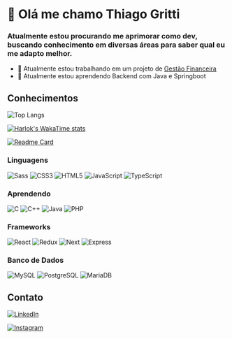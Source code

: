 # 👋 Olá me chamo Thiago Gritti

### Atualmente estou procurando me aprimorar como dev, buscando conhecimento em diversas áreas para saber qual eu me adapto melhor.

- 🔭 Atualmente estou trabalhando em um projeto de [Gestão Financeira](https://github.com/thiagoDOTjpeg/financial-management)
- 🌱 Atualmente estou aprendendo Backend com Java e Springboot

## Conhecimentos

![Top Langs](https://github-readme-stats-git-masterrstaa-rickstaa.vercel.app/api/top-langs/?username=thiagoDOTjpeg&layout=compact&bg_color=000&border_color=30A3DC&title_color=E94D5F&text_color=FFF)

[![Harlok's WakaTime stats](https://github-readme-stats.vercel.app/api/wakatime?username=@Gritti)](https://github.com/anuraghazra/github-readme-stats)

[![Readme Card](https://github-readme-stats.vercel.app/api/pin/?username=thiagoDOTjpeg&repo=financial-management)](https://github.com/thiagoDOTjpeg/financial-management)

### Linguagens

![Sass](https://img.shields.io/badge/Sass-000?style=for-the-badge&logo=sass)
![CSS3](https://img.shields.io/badge/CSS3-1572B6?style=for-the-badge&logo=css3&logoColor=white)
![HTML5](https://img.shields.io/badge/HTML5-E34F26?style=for-the-badge&logo=html5&logoColor=white)
![JavaScript](https://img.shields.io/badge/JavaScript-F7DF1E?style=for-the-badge&logo=javascript&logoColor=black)
![TypeScript](https://img.shields.io/badge/TypeScript-007ACC?style=for-the-badge&logo=typescript&logoColor=white)

### Aprendendo

![C](https://img.shields.io/badge/C-00599C?style=for-the-badge&logo=c&logoColor=white)
![C++](https://img.shields.io/badge/C%2B%2B-00599C?style=for-the-badge&logo=c%2B%2B&logoColor=white)
![Java](https://img.shields.io/badge/java-%23ED8B00.svg?style=for-the-badge&logo=openjdk&logoColor=white)
![PHP](https://img.shields.io/badge/PHP-777BB4?style=for-the-badge&logo=php&logoColor=white)


### Frameworks

![React](https://img.shields.io/badge/React-20232A?style=for-the-badge&logo=react&logoColor=61DAFB)
![Redux](https://img.shields.io/badge/redux-%23593d88.svg?style=for-the-badge&logo=redux&logoColor=white)
![Next](https://img.shields.io/badge/Next-black?style=for-the-badge&logo=next.js&logoColor=white)
![Express](https://img.shields.io/badge/express.js-%23404d59.svg?style=for-the-badge&logo=express&logoColor=%2361DAFB)

### Banco de Dados

![MySQL](https://img.shields.io/badge/MySQL-00000F?style=for-the-badge&logo=mysql&logoColor=white)
![PostgreSQL](https://img.shields.io/badge/PostgreSQL-000?style=for-the-badge&logo=postgresql)
![MariaDB](https://img.shields.io/badge/MariaDB-003545?style=for-the-badge&logo=mariadb&logoColor=white)

## Contato

[![LinkedIn](https://img.shields.io/badge/LinkedIn-0077B5?style=for-the-badge&logo=linkedin&logoColor=white)](https://www.linkedin.com/in/thiago-gritti/)

[![Instagram](https://img.shields.io/badge/-Instagram-%23E4405F?style=for-the-badge&logo=instagram&logoColor=white)](https://www.instagram.com/thiago2jpeg/)
